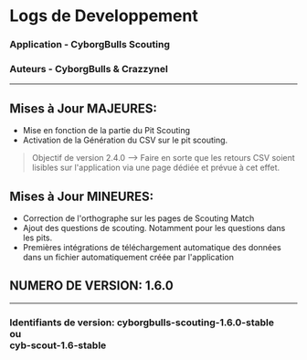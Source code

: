 # Logs de Developpement
### Application - CyborgBulls Scouting
### Auteurs - CyborgBulls & Crazzynel

---

## Mises à Jour MAJEURES: 
- Mise en fonction de la partie du Pit Scouting
- Activation de la Génération du CSV sur le pit scouting.
> Objectif de version 2.4.0 --> Faire en sorte que les retours CSV soient lisibles sur l'application via une page dédiée et prévue à cet effet.

## Mises à Jour MINEURES: 
- Correction de l'orthographe sur les pages de Scouting Match
- Ajout des questions de scouting. Notamment pour les questions dans les pits.
- Premières intégrations de téléchargement automatique des données dans un fichier automatiquement créée par l'application

## NUMERO DE VERSION: 1.6.0
---
### Identifiants de version: cyborgbulls-scouting-1.6.0-stable<br> ou <br>cyb-scout-1.6-stable